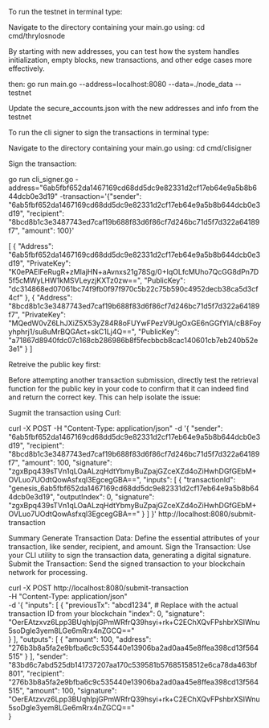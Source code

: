 To run the testnet in terminal type:

Navigate to the directory containing your main.go using: 
cd cmd/thrylosnode

By starting with new addresses, you can test how the system handles initialization, empty blocks, new transactions, and other edge cases more effectively.

then:
go run main.go --address=localhost:8080 --data=./node_data --testnet

Update the secure_accounts.json with the new addresses and info from the testnet

To run the cli signer to sign the transactions in terminal type:

Navigate to the directory containing your main.go using: 
cd cmd/clisigner

Sign the transaction: 

go run cli_signer.go -address="6ab5fbf652da1467169cd68dd5dc9e82331d2cf17eb64e9a5b8b644dcb0e3d19" -transaction='{"sender": "6ab5fbf652da1467169cd68dd5dc9e82331d2cf17eb64e9a5b8b644dcb0e3d19", "recipient": "8bcd8b1c3e3487743ed7caf19b688f83d6f86cf7d246bc71d5f7d322a64189f7", "amount": 100}'

[
    {
        "Address": "6ab5fbf652da1467169cd68dd5dc9e82331d2cf17eb64e9a5b8b644dcb0e3d19",
        "PrivateKey": "K0ePAElFeRugR+zMlajHN+aAvnxs21g78Sg/0+IqOLfcMUho7QcGG8dPn7D5f5cMWyLHW1kMSVLeyzjKXTz0zw==",
        "PublicKey": "dc314868ed07061bc74f9fb0f97f970c5b22c75b590c4952decb38ca5d3cf4cf"
    },
    {
        "Address": "8bcd8b1c3e3487743ed7caf19b688f83d6f86cf7d246bc71d5f7d322a64189f7",
        "PrivateKey": "MQedW0vZ6LhJXiZ5X53yZ84R8oFUYwFPezV9UgOxGE6nGGfYlA/cB8Foyyhphrj1/su8uMrBQGAct+skC1Lj4Q==",
        "PublicKey": "a71867d8940fdc07c168cb286986b8f5fecbbcb8cac140601cb7eb240b52e3e1"
    }
]





Retreive the public key first:

 Before attempting another transaction submission, directly test the retrieval function for the public key in your code to confirm that it can indeed find and return the correct key. This can help isolate the issue:


Sugmit the transaction using Curl:

curl -X POST -H "Content-Type: application/json" -d '{
    "sender": "6ab5fbf652da1467169cd68dd5dc9e82331d2cf17eb64e9a5b8b644dcb0e3d19",
    "recipient": "8bcd8b1c3e3487743ed7caf19b688f83d6f86cf7d246bc71d5f7d322a64189f7",
    "amount": 100,
    "signature": "zgxBpq439sTVn1qLOaALzqHdtYbmyBuZpajGZceXZd4oZiHwhDGfGEbM+OVLuo7UOdtQowAsfxql3EgcegGBA==",
    "inputs": [
        {
            "transactionId": "genesis_6ab5fbf652da1467169cd68dd5dc9e82331d2cf17eb64e9a5b8b644dcb0e3d19",
            "outputIndex": 0,
            "signature": "zgxBpq439sTVn1qLOaALzqHdtYbmyBuZpajGZceXZd4oZiHwhDGfGEbM+OVLuo7UOdtQowAsfxql3EgcegGBA=="
        }
    ]
}' http://localhost:8080/submit-transaction



Summary
Generate Transaction Data: Define the essential attributes of your transaction, like sender, recipient, and amount.
Sign the Transaction: Use your CLI utility to sign the transaction data, generating a digital signature.
Submit the Transaction: Send the signed transaction to your blockchain network for processing.



curl -X POST http://localhost:8080/submit-transaction \
-H "Content-Type: application/json" \
-d '{
    "inputs": [
        {
            "previousTx": "abcd1234",  # Replace with the actual transaction ID from your blockchain
            "index": 0,
            "signature": "OerEAtzxvz6Lpp3BUqhIpjGPmWRfrQ39hsyi+rk+C2EChXQvFPshbrXSIWnu5soDgle3yem8LGe6mRrx4nZGCQ=="  
        }
    ],
    "outputs": [
        {
            "amount": 100,
            "address": "276b3b8a5fa2e9bfba6c9c535440e13906ba2ad0aa45e8ffea398cd13f564515"
        }
    ],
    "sender": "83bd6c7abd525db141737207aa170c539581b57685158512e6ca78da463bf801",
    "recipient": "276b3b8a5fa2e9bfba6c9c535440e13906ba2ad0aa45e8ffea398cd13f564515",
    "amount": 100,
    "signature": "OerEAtzxvz6Lpp3BUqhIpjGPmWRfrQ39hsyi+rk+C2EChXQvFPshbrXSIWnu5soDgle3yem8LGe6mRrx4nZGCQ=="  
}
